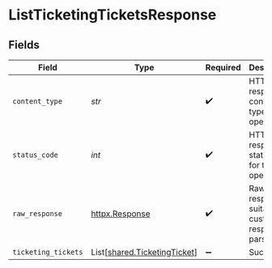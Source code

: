 # ListTicketingTicketsResponse


## Fields

| Field                                                                  | Type                                                                   | Required                                                               | Description                                                            |
| ---------------------------------------------------------------------- | ---------------------------------------------------------------------- | ---------------------------------------------------------------------- | ---------------------------------------------------------------------- |
| `content_type`                                                         | *str*                                                                  | :heavy_check_mark:                                                     | HTTP response content type for this operation                          |
| `status_code`                                                          | *int*                                                                  | :heavy_check_mark:                                                     | HTTP response status code for this operation                           |
| `raw_response`                                                         | [httpx.Response](https://www.python-httpx.org/api/#response)           | :heavy_check_mark:                                                     | Raw HTTP response; suitable for custom response parsing                |
| `ticketing_tickets`                                                    | List[[shared.TicketingTicket](../../models/shared/ticketingticket.md)] | :heavy_minus_sign:                                                     | Successful                                                             |
